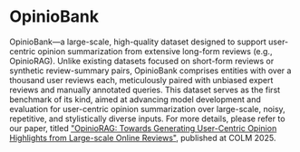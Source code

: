 # OpinioBank

OpinioBank—a large-scale, high-quality dataset designed to support user-centric opinion summarization from extensive long-form reviews (e.g., OpinioRAG). Unlike existing datasets focused on short-form reviews or synthetic review-summary pairs, OpinioBank comprises entities with over a thousand user reviews each, meticulously paired with unbiased expert reviews and manually annotated queries. This dataset serves as the first benchmark of its kind, aimed at advancing model development and evaluation for user-centric opinion summarization over large-scale, noisy, repetitive, and stylistically diverse inputs. For more details, please refer to our paper, titled ["OpinioRAG: Towards Generating User-Centric Opinion Highlights from Large-scale Online Reviews"](https://arxiv.org/abs/2509.00285), published at COLM 2025.



